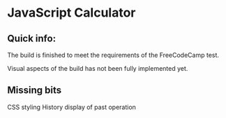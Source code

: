 # JavaScript Calculator

## Quick info:
The build is finished to meet the requirements of the FreeCodeCamp test.

Visual aspects of the build has not been fully implemented yet.

## Missing bits
CSS styling
History display of past operation
